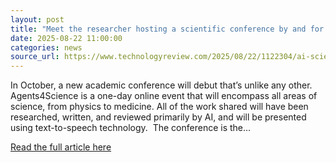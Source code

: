 ```yaml
---
layout: post
title: "Meet the researcher hosting a scientific conference by and for AI"
date: 2025-08-22 11:00:00 
categories: news
source_url: https://www.technologyreview.com/2025/08/22/1122304/ai-scientist-research-autonomous-agents/
---
```


In October, a new academic conference will debut that’s unlike any other. Agents4Science is a one-day online event that will encompass all areas of science, from physics to medicine. All of the work shared will have been researched, written, and reviewed primarily by AI, and will be presented using text-to-speech technology.&#160; The conference is the&#8230;

[Read the full article here](https://www.technologyreview.com/2025/08/22/1122304/ai-scientist-research-autonomous-agents/)

